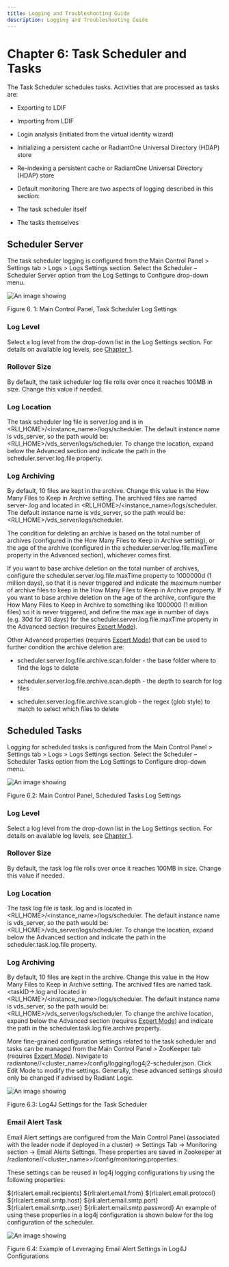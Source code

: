 ```yaml
---
title: Logging and Troubleshooting Guide
description: Logging and Troubleshooting Guide
---
```


# Chapter 6: Task Scheduler and Tasks
The Task Scheduler schedules tasks. Activities that are processed as tasks are: 

-	Exporting to LDIF

-	Importing from LDIF

-	Login analysis (initiated from the virtual identity wizard)

-	Initializing a persistent cache or RadiantOne Universal Directory (HDAP) store

-	Re-indexing a persistent cache or RadiantOne Universal Directory (HDAP) store

-	Default monitoring
There are two aspects of logging described in this section: 

-	The task scheduler itself 

-	The tasks themselves

## Scheduler Server

The task scheduler logging is configured from the Main Control Panel > Settings tab > Logs > Logs Settings section. Select the Scheduler – Scheduler Server option from the Log Settings to Configure drop-down menu.

![An image showing ](Media/Image6.1.jpg)

Figure 6. 1: Main Control Panel, Task Scheduler Log Settings

### Log Level

Select a log level from the drop-down list in the Log Settings section. For details on available log levels, see [Chapter 1](01-overview).

### Rollover Size

By default, the task scheduler log file rolls over once it reaches 100MB in size. Change this value if needed.

### Log Location

The task scheduler log file is server.log and is in <RLI_HOME>/<instance_name>/logs/scheduler. The default instance name is vds_server, so the path would be: <RLI_HOME>/vds_server/logs/scheduler. To change the location, expand below the Advanced section and indicate the path in the scheduler.server.log.file property.

### Log Archiving

By default, 10 files are kept in the archive. Change this value in the How Many Files to Keep in Archive setting. The archived files are named server-<number>.log and located in <RLI_HOME>/<instance_name>/logs/scheduler. The default instance name is vds_server, so the path would be: <RLI_HOME>/vds_server/logs/scheduler.

The condition for deleting an archive is based on the total number of archives (configured in the How Many Files to Keep in Archive setting), or the age of the archive (configured in the scheduler.server.log.file.maxTime property in the Advanced section), whichever comes first.

If you want to base archive deletion on the total number of archives, configure the scheduler.server.log.file.maxTime property to 1000000d (1 million days), so that it is never triggered and indicate the maximum number of archive files to keep in the How Many Files to Keep in Archive property. If you want to base archive deletion on the age of the archive, configure the How Many Files to Keep in Archive to something like 1000000 (1 million files) so it is never triggered, and define the max age in number of days (e.g. 30d for 30 days) for the scheduler.server.log.file.maxTime property in the Advanced section (requires [Expert Mode](01-overview#expert-mode)).

Other Advanced properties (requires [Expert Mode](01-overview#expert-mode)) that can be used to further condition the archive deletion are:

-	scheduler.server.log.file.archive.scan.folder - the base folder where to find the logs to delete

-	scheduler.server.log.file.archive.scan.depth - the depth to search for log files

-	scheduler.server.log.file.archive.scan.glob -  the regex (glob style) to match to select which files to delete

## Scheduled Tasks

Logging for scheduled tasks is configured from the Main Control Panel > Settings tab > Logs > Logs Settings section. Select the Scheduler – Scheduler Tasks option from the Log Settings to Configure drop-down menu.

![An image showing ](Media/Image6.2.jpg)

Figure 6.2: Main Control Panel, Scheduled Tasks Log Settings

### Log Level

Select a log level from the drop-down list in the Log Settings section. For details on available log levels, see [Chapter 1](01-overview).

### Rollover Size

By default, the task log file rolls over once it reaches 100MB in size. Change this value if needed.

### Log Location

The task log file is task.<taskID>.log and is located in <RLI_HOME>/<instance_name>/logs/scheduler. The default instance name is vds_server, so the path would be: <RLI_HOME>/vds_server/logs/scheduler. To change the location, expand below the Advanced section and indicate the path in the scheduler.task.log.file property.

### Log Archiving

By default, 10 files are kept in the archive. Change this value in the How Many Files to Keep in Archive setting. The archived files are named task.<taskID-<number>>.log and located in <RLI_HOME>/<instance_name>/logs/scheduler. The default instance name is vds_server, so the path would be: <RLI_HOME>/vds_server/logs/scheduler. To change the archive location, expand below the Advanced section (requires [Expert Mode](01-overview)) and indicate the path in the scheduler.task.log.file.archive property.

More fine-grained configuration settings related to the task scheduler and tasks can be managed from the Main Control Panel > ZooKeeper tab (requires [Expert Mode](01-overview)). Navigate to radiantone/<version>/<cluster_name>/config/logging/log4j2-scheduler.json. Click Edit Mode to modify the settings. Generally, these advanced settings should only be changed if advised by Radiant Logic.

![An image showing ](Media/Image6.3.jpg)

Figure 6.3: Log4J Settings for the Task Scheduler

### Email Alert Task

Email Alert settings are configured from the Main Control Panel (associated with the leader node if deployed in a cluster) -> Settings Tab -> Monitoring section -> Email Alerts Settings. These properties are saved in Zookeeper at /radiantone/<version>/<cluster_name>>/config/monitoring.properties.

These settings can be reused in log4j logging configurations by using the following properties:

${rli:alert.email.recipients}
${rli:alert.email.from}
${rli:alert.email.protocol}
${rli:alert.email.smtp.host}
${rli:alert.email.smtp.port}
${rli:alert.email.smtp.user}
${rli:alert.email.smtp.password}
An example of using these properties in a log4j configuration is shown below for the log configuration of the scheduler.

![An image showing ](Media/Image6.4.jpg)
 
Figure 6.4: Example of Leveraging Email Alert Settings in Log4J Configurations
